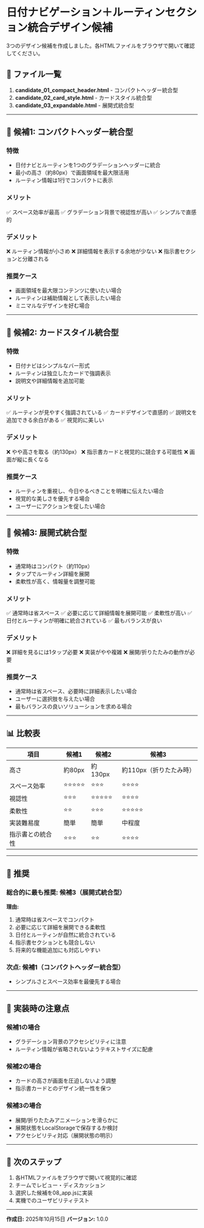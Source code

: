 # 日付ナビゲーション＋ルーティンセクション統合デザイン候補

3つのデザイン候補を作成しました。各HTMLファイルをブラウザで開いて確認してください。

## 📁 ファイル一覧

1. **candidate_01_compact_header.html** - コンパクトヘッダー統合型
2. **candidate_02_card_style.html** - カードスタイル統合型
3. **candidate_03_expandable.html** - 展開式統合型

---

## 🎨 候補1: コンパクトヘッダー統合型

### 特徴
- 日付ナビとルーティンを1つのグラデーションヘッダーに統合
- 最小の高さ（約80px）で画面領域を最大限活用
- ルーティン情報は1行でコンパクトに表示

### メリット
✅ スペース効率が最高
✅ グラデーション背景で視認性が高い
✅ シンプルで直感的

### デメリット
❌ ルーティン情報が小さめ
❌ 詳細情報を表示する余地が少ない
❌ 指示書セクションと分離される

### 推奨ケース
- 画面領域を最大限コンテンツに使いたい場合
- ルーティンは補助情報として表示したい場合
- ミニマルなデザインを好む場合

---

## 🎨 候補2: カードスタイル統合型

### 特徴
- 日付ナビはシンプルなバー形式
- ルーティンは独立したカードで強調表示
- 説明文や詳細情報を追加可能

### メリット
✅ ルーティンが見やすく強調されている
✅ カードデザインで直感的
✅ 説明文を追加できる余白がある
✅ 視覚的に美しい

### デメリット
❌ やや高さを取る（約130px）
❌ 指示書カードと視覚的に競合する可能性
❌ 画面が縦に長くなる

### 推奨ケース
- ルーティンを重視し、今日やるべきことを明確に伝えたい場合
- 視覚的な美しさを優先する場合
- ユーザーにアクションを促したい場合

---

## 🎨 候補3: 展開式統合型

### 特徴
- 通常時はコンパクト（約110px）
- タップでルーティン詳細を展開
- 柔軟性が高く、情報量を調整可能

### メリット
✅ 通常時は省スペース
✅ 必要に応じて詳細情報を展開可能
✅ 柔軟性が高い
✅ 日付とルーティンが明確に統合されている
✅ 最もバランスが良い

### デメリット
❌ 詳細を見るには1タップ必要
❌ 実装がやや複雑
❌ 展開/折りたたみの動作が必要

### 推奨ケース
- 通常時は省スペース、必要時に詳細表示したい場合
- ユーザーに選択肢を与えたい場合
- 最もバランスの良いソリューションを求める場合

---

## 📊 比較表

| 項目 | 候補1 | 候補2 | 候補3 |
|------|------|------|------|
| 高さ | 約80px | 約130px | 約110px（折りたたみ時） |
| スペース効率 | ⭐⭐⭐⭐⭐ | ⭐⭐⭐ | ⭐⭐⭐⭐ |
| 視認性 | ⭐⭐⭐ | ⭐⭐⭐⭐⭐ | ⭐⭐⭐⭐ |
| 柔軟性 | ⭐⭐ | ⭐⭐⭐ | ⭐⭐⭐⭐⭐ |
| 実装難易度 | 簡単 | 簡単 | 中程度 |
| 指示書との統合性 | ⭐⭐⭐ | ⭐⭐ | ⭐⭐⭐⭐ |

---

## 🎯 推奨

### 総合的に最も推奨: **候補3（展開式統合型）**

**理由:**
1. 通常時は省スペースでコンパクト
2. 必要に応じて詳細を展開できる柔軟性
3. 日付とルーティンが自然に統合されている
4. 指示書セクションとも競合しない
5. 将来的な機能追加にも対応しやすい

### 次点: 候補1（コンパクトヘッダー統合型）
- シンプルさとスペース効率を最優先する場合

---

## 🔧 実装時の注意点

### 候補1の場合
- グラデーション背景のアクセシビリティに注意
- ルーティン情報が省略されないようテキストサイズに配慮

### 候補2の場合
- カードの高さが画面を圧迫しないよう調整
- 指示書カードとのデザイン統一性を保つ

### 候補3の場合
- 展開/折りたたみアニメーションを滑らかに
- 展開状態をLocalStorageで保存するか検討
- アクセシビリティ対応（展開状態の明示）

---

## 📝 次のステップ

1. 各HTMLファイルをブラウザで開いて視覚的に確認
2. チームでレビュー・ディスカッション
3. 選択した候補を08_app.jsに実装
4. 実機でのユーザビリティテスト

---

**作成日:** 2025年10月15日
**バージョン:** 1.0.0
